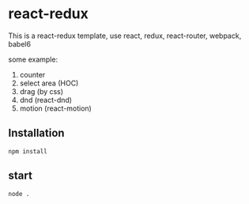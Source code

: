 # react-redux

This is a react-redux template, use react, redux, react-router, webpack, babel6

some example: 

1. counter
2. select area (HOC)
3. drag (by css)
4. dnd (react-dnd)
5. motion (react-motion)

## Installation

```
npm install
```

## start

```
node .
```
